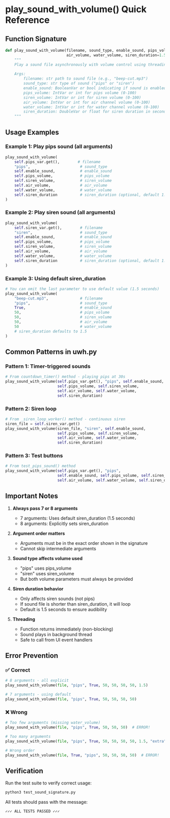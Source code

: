 # play_sound_with_volume() Quick Reference

## Function Signature

```python
def play_sound_with_volume(filename, sound_type, enable_sound, pips_volume, siren_volume, 
                           air_volume, water_volume, siren_duration=1.5):
    """
    Play a sound file asynchronously with volume control using threading.
    
    Args:
        filename: str path to sound file (e.g., "beep-cut.mp3")
        sound_type: str type of sound ("pips" or "siren")
        enable_sound: BooleanVar or bool indicating if sound is enabled
        pips_volume: IntVar or int for pips volume (0-100)
        siren_volume: IntVar or int for siren volume (0-100)
        air_volume: IntVar or int for air channel volume (0-100)
        water_volume: IntVar or int for water channel volume (0-100)
        siren_duration: DoubleVar or float for siren duration in seconds (default 1.5)
    """
```

## Usage Examples

### Example 1: Play pips sound (all arguments)
```python
play_sound_with_volume(
    self.pips_var.get(),        # filename
    "pips",                      # sound_type
    self.enable_sound,           # enable_sound
    self.pips_volume,            # pips_volume
    self.siren_volume,           # siren_volume
    self.air_volume,             # air_volume
    self.water_volume,           # water_volume
    self.siren_duration          # siren_duration (optional, default 1.5)
)
```

### Example 2: Play siren sound (all arguments)
```python
play_sound_with_volume(
    self.siren_var.get(),        # filename
    "siren",                     # sound_type
    self.enable_sound,           # enable_sound
    self.pips_volume,            # pips_volume
    self.siren_volume,           # siren_volume
    self.air_volume,             # air_volume
    self.water_volume,           # water_volume
    self.siren_duration          # siren_duration (optional, default 1.5)
)
```

### Example 3: Using default siren_duration
```python
# You can omit the last parameter to use default value (1.5 seconds)
play_sound_with_volume(
    "beep-cut.mp3",              # filename
    "pips",                      # sound_type
    True,                        # enable_sound
    50,                          # pips_volume
    50,                          # siren_volume
    50,                          # air_volume
    50                           # water_volume
    # siren_duration defaults to 1.5
)
```

## Common Patterns in uwh.py

### Pattern 1: Timer-triggered sounds
```python
# From countdown_timer() method - playing pips at 30s
play_sound_with_volume(self.pips_var.get(), "pips", self.enable_sound, 
                       self.pips_volume, self.siren_volume, 
                       self.air_volume, self.water_volume,
                       self.siren_duration)
```

### Pattern 2: Siren loop
```python
# From _siren_loop_worker() method - continuous siren
siren_file = self.siren_var.get()
play_sound_with_volume(siren_file, "siren", self.enable_sound, 
                       self.pips_volume, self.siren_volume, 
                       self.air_volume, self.water_volume,
                       self.siren_duration)
```

### Pattern 3: Test buttons
```python
# From test_pips_sound() method
play_sound_with_volume(self.pips_var.get(), "pips", 
                       self.enable_sound, self.pips_volume, self.siren_volume, 
                       self.air_volume, self.water_volume, self.siren_duration)
```

## Important Notes

1. **Always pass 7 or 8 arguments**
   - 7 arguments: Uses default siren_duration (1.5 seconds)
   - 8 arguments: Explicitly sets siren_duration

2. **Argument order matters**
   - Arguments must be in the exact order shown in the signature
   - Cannot skip intermediate arguments

3. **Sound type affects volume used**
   - "pips" uses pips_volume
   - "siren" uses siren_volume
   - But both volume parameters must always be provided

4. **Siren duration behavior**
   - Only affects siren sounds (not pips)
   - If sound file is shorter than siren_duration, it will loop
   - Default is 1.5 seconds to ensure audibility

5. **Threading**
   - Function returns immediately (non-blocking)
   - Sound plays in background thread
   - Safe to call from UI event handlers

## Error Prevention

### ✅ Correct
```python
# 8 arguments - all explicit
play_sound_with_volume(file, "pips", True, 50, 50, 50, 50, 1.5)

# 7 arguments - using default
play_sound_with_volume(file, "pips", True, 50, 50, 50, 50)
```

### ❌ Wrong
```python
# Too few arguments (missing water_volume)
play_sound_with_volume(file, "pips", True, 50, 50, 50)  # ERROR!

# Too many arguments
play_sound_with_volume(file, "pips", True, 50, 50, 50, 50, 1.5, "extra")  # ERROR!

# Wrong order
play_sound_with_volume(file, True, "pips", 50, 50, 50, 50)  # ERROR!
```

## Verification

Run the test suite to verify correct usage:
```bash
python3 test_sound_signature.py
```

All tests should pass with the message:
```
✓✓✓ ALL TESTS PASSED ✓✓✓
```
